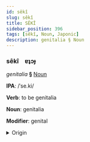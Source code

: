 ```yaml
---
id: sêkî
slug: sêkî
title: SÊKÎ
sidebar_position: 396
tags: [sêkî, Noun, Japonic]
description: genitalia § Noun
---
```


### sêkî&emsp;<span kind="abugida">ɐʇɔɟ</span>

*genitalia* **§** [Noun](../../tags/Noun)

**IPA**: /ˈse.ki/

**Verb**: to be genitalia

**Noun**: genitalia

**Modifier**: genital

<details>
    <summary>Origin</summary>
    Japanese せいき seiki [se̞ːkʲi]<br/>
    <em>Japonic Language Family</em>
</details>